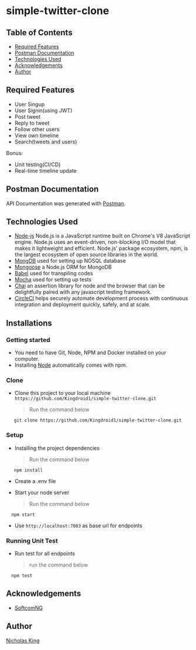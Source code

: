# simple-twitter-clone

## Table of Contents

* [Required Features](#required-features)
* [Postman Documentation](#postman-documentation)
* [Technologies Used](#technologies-used)
* [Acknowledgements](#acknowledgements)
* [Author](#author)

## Required Features

* User Singup
* User Signin(using JWT)
* Post tweet
* Reply to tweet
* Follow other users
* View own timeline
* Search(tweets and users)

Bonus:
* Unit testing(CI/CD)
* Real-time timeline update

## Postman Documentation

API Documentation was generated with [Postman](https://web.postman.co/collections/6586447-9847e4da-222e-4389-b2d2-49200628fdd1?version=latest&workspace=f7a65b8e-f637-4008-831e-98d3ba2a1d06).

## Technologies Used

* [Node-js](https://nodejs.org/en/) Node.js is a JavaScript runtime built on Chrome's V8 JavaScript engine. Node.js uses an event-driven, non-blocking I/O model that makes it lightweight and efficient. Node.js' package ecosystem, npm, is the largest ecosystem of open source libraries in the world.
* [MongDB](https://www.mongodb.com/) used for setting up NOSQL database
* [Mongoose](https://mongoosejs.com/docs/) a Node.js ORM for MongoDB
* [Babel](https://babeljs.io/) used for transpiling codes
* [Mocha](https://mochajs.org/) used for setting up tests
* [Chai](https://www.chaijs.com/) an assertion library for node and the browser that can be delightfully paired with any javascript testing framework.
* [CircleCI](https://circleci.com/) helps securely automate development process with continuous integration and deployment quickly, safely, and at scale.

## Installations

### Getting started

* You need to have Git, Node, NPM and Docker installed on your computer.
* Installing [Node](node) automatically comes with npm.

### Clone

* Clone this project to your local machine `https://github.com/Kingdroid1/simple-twitter-clone.git`
  > Run the command below

```shell
   git clone https://github.com/Kingdroid1/simple-twitter-clone.git
```

### Setup

* Installing the project dependencies
  > Run the command below

```shell
   npm install
```

* Create a .env file

* Start your node server
  > Run the command below

```shell
  npm start
```

* Use `http://localhost:7003` as base url for endpoints

### Running Unit Test

* Run test for all endpoints
  > run the command below
  
```shell
  npm test
```

## Acknowledgements

* [SoftcomNG](https://softcom.ng/)

## Author

[Nicholas King](https://github.com/Kingdroid1)
